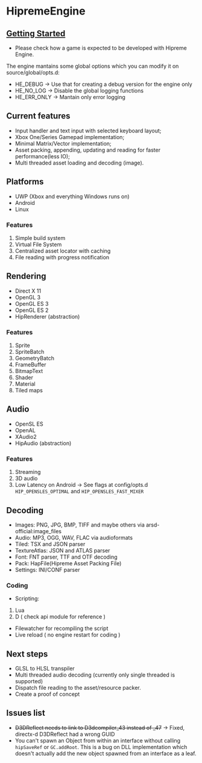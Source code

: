 # HipremeEngine

## [Getting Started](https://github.com/MrcSnm/HipremeEngine/wiki/Getting-Started)
- Please check how a game is expected to be developed with Hipreme Engine.

The engine mantains some global options which you can modify it on source/global/opts.d:
- HE_DEBUG    -> Use that for creating a debug version for the engine only
- HE_NO_LOG   -> Disable the global logging functions
- HE_ERR_ONLY -> Mantain only error logging




## Current features

- Input handler and text input with selected keyboard layout;
- Xbox One/Series Gamepad implementation;
- Minimal Matrix/Vector implementation;
- Asset packing, appending, updating and reading for faster performance(less IO);
- Multi threaded asset loading and decoding (image).

## Platforms

- UWP (Xbox and everything Windows runs on)
- Android
- Linux

### Features

1. Simple build system
2. Virtual File System
3. Centralized asset locator with caching
4. File reading with progress notification


## Rendering

- Direct X 11
- OpenGL 3
- OpenGL ES 3
- OpenGL ES 2
- HipRenderer (abstraction)
  
### Features

1. Sprite
2. SpriteBatch
3. GeometryBatch
4. FrameBuffer
5. BitmapText
7. Shader
8. Material
9. Tiled maps

## Audio

- OpenSL ES
- OpenAL
- XAudio2
- HipAudio (abstraction)

### Features

1. Streaming
2. 3D audio
3. Low Latency on Android -> See flags at config/opts.d `HIP_OPENSLES_OPTIMAL` and `HIP_OPENSLES_FAST_MIXER`

## Decoding

- Images: PNG, JPG, BMP, TIFF and maybe others via arsd-official:image_files
- Audio: MP3, OGG, WAV, FLAC via audioformats
- Tiled: TSX and JSON parser
- TextureAtlas: JSON and ATLAS parser
- Font: FNT parser, TTF and OTF decoding
- Pack: HapFile(Hipreme Asset Packing File)
- Settings: INI/CONF parser

### Coding

- Scripting:

1. Lua
2. D ( check api module for reference )
- Filewatcher for recompiling the script
- Live reload ( no engine restart for coding )
  


## Next steps

- GLSL to HLSL transpiler
- Multi threaded audio decoding (currently only single threaded is supported)
- Dispatch file reading to the asset/resource packer.
- Create a proof of concept


## Issues list

- ~~D3DReflect needs to link to D3dcompiler_43 instead of _47~~ -> Fixed, directx-d D3DReflect had a wrong GUID
- You can't spawn an Object from within an interface without calling `hipSaveRef` or `GC.addRoot`. This is a bug
on DLL implementation which doesn't actually add the new object spawned from an interface as a leaf.